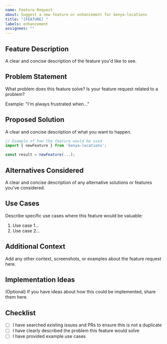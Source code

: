 ```yaml
---
name: Feature Request
about: Suggest a new feature or enhancement for kenya-locations
title: "[FEATURE] "
labels: enhancement
assignees: ""
---
```


## Feature Description

A clear and concise description of the feature you'd like to see.

## Problem Statement

What problem does this feature solve? Is your feature request related to a problem?

Example: "I'm always frustrated when..."

## Proposed Solution

A clear and concise description of what you want to happen.

```typescript
// Example of how the feature would be used
import { newFeature } from 'kenya-locations';

const result = newFeature(...);
```

## Alternatives Considered

A clear and concise description of any alternative solutions or features you've considered.

## Use Cases

Describe specific use cases where this feature would be valuable:

1. Use case 1...
2. Use case 2...

## Additional Context

Add any other context, screenshots, or examples about the feature request here.

## Implementation Ideas

(Optional) If you have ideas about how this could be implemented, share them here.

## Checklist

- [ ] I have searched existing issues and PRs to ensure this is not a duplicate
- [ ] I have clearly described the problem this feature would solve
- [ ] I have provided example use cases
